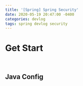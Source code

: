 ```yaml
---
title: '[Spring] Spring Security'
date: 2020-05-19 20:47:00 -0400
categories: devlog
tags: spring devlog security 
---
```


# Get Start

```


```

## Java Config

```
```